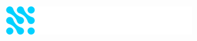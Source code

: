 
<div align="center">

![Digital Bridges](https://github.com/Digital-Bridges-Labs/.github/blob/main/profile/assets/images/db-logo-full-white.svg)

</div>
